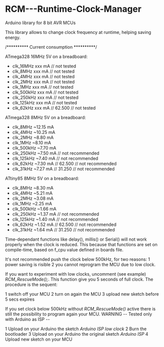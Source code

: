 # RCM---Runtime-Clock-Manager
Arduino library for 8 bit AVR MCUs

 This library allows to change clock frequency at runtime, helping saving energy.
 

 /********** Current consumption **********/
 
 ATmega328 16MHz 5V on a breadboard:

 *  clk_16MHz   xxx mA                  // not tested
 *  clk_8MHz    xxx mA                  // not tested
 *  clk_4MHz    xxx mA                  // not tested
 *  clk_2MHz    xxx mA                  // not tested
 *  clk_1MHz    xxx mA                  // not tested
 *  clk_500kHz  xxx mA                  // not tested
 *  clk_250kHz  xxx mA                  // not tested
 *  clk_125kHz  xxx mA                  // not tested
 *  clk_62kHz   xxx mA  // 62.500       // not tested
 
 ATmega328 8MHz 5V on a breadboard:

 *  clk_8MHz    ~12.15 mA
 *  clk_4MHz    ~10.25 mA  
 *  clk_2MHz    ~8.80 mA  
 *  clk_1MHz    ~8.10 mA  
 *  clk_500kHz  ~7.70 mA  
 *  clk_250kHz  ~7.50 mA                // not recommended
 *  clk_125kHz  ~7.40 mA                // not recommended
 *  clk_62kHz   ~7.30 mA  // 62.500     // not recommended
 *  clk_31kHz   ~7.27 mA  // 31.250     // not recommended
 
 ATtiny85 8MHz 5V on a breadboard:

 *  clk_8MHz    ~8.30 mA
 *  clk_4MHz    ~5.21 mA  
 *  clk_2MHz    ~3.08 mA  
 *  clk_1MHz    ~2.25 mA  
 *  clk_500kHz  ~1.66 mA  
 *  clk_250kHz  ~1.37 mA                // not recommended
 *  clk_125kHz  ~1.40 mA                // not recommended
 *  clk_62kHz   ~1.52 mA  // 62.500     // not recommended
 *  clk_31kHz   ~1.64 mA  // 31.250     // not recommended
 
 
 
Time-dependant functions like delay(), millis() or Serial() will not work properly when the clock is reduced. This because that functions are set on compile-time, based on f_cpu value defined in boards file.

It's not recommended push the clock below 500kHz, for two reasons: 
1 power saving is risible
2 you cannot reprogram the MCU due to low clock.

If you want to experiment with low clocks, uncomment (see example) _RCM_RescueMode();_. This function give you 5 seconds of full clock. The procedure is the sequent:

1 switch off your MCU
2 turn on again the MCU
3 upload new sketch before 5 secs expires

If you set clock below 500kHz without _RCM_RescueMode()_ active there is still the possibility to program again your MCU. WARNING -- Tested only with Arduino as ISP --

1 Upload on your Arduino the sketch _Arduino ISP low clock_
2 Burn the bootloader
3 Upload on your Arduino the original sketch _Arduino ISP_
4 Upload new sketch on your MCU
